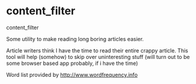 # content_filter
content_filter

Some utility to make reading long boring articles easier.

Article writers think I have the time to read their entire crappy article. This tool will help (somehow) to skip over uninteresting stuff (will turn out to be some browser based app probably, if i have the time)

Word list provided by http://www.wordfrequency.info
